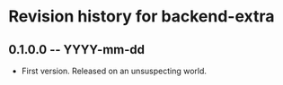 # Revision history for backend-extra

## 0.1.0.0 -- YYYY-mm-dd

- First version. Released on an unsuspecting world.

